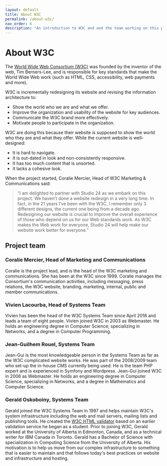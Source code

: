 ```yaml
---
layout: default
title: About W3C
permalink: /about-w3c/
nav_order: 6
description: "An introduction to W3C and and the team working on this project."
---
```

# About W3C

The [World Wide Web Consortium (W3C)](https://www.w3.org/) was founded by the inventor of the web, Tim Berners-Lee, and is responsible for key standards that make the World Wide Web work (such as HTML, CSS, accessibility, web payments and more). 

W3C is incrementally redesigning its website and revising the information architecture to:
* Show the world who we are and what we offer.
* Improve the organization and usability of the website for key audiences.
* Communicate the W3C brand more effectively.
* Motivate people to participate in the organization.

W3C are doing this because their website is supposed to show the world who they are and what they offer. While the current website is well-designed:
* It is hard to navigate.
* It is out-dated in look and non-consistently responsive.
* It has too much content that is unsorted.
* It lacks a cohesive look.


When the project started, Coralie Mercier, Head of W3C Marketing & Communications said: 
>“I am delighted to partner with Studio 24 as we embark on this project. We haven’t done a website redesign in a very long time. In fact, in the 21 years I’ve been with the W3C, I remember only 3 different designs, the current one being from a decade ago. Redesigning our website is crucial to improve the overall experience of those who depend on us for our Web standards work. As W3C makes the Web work for everyone, Studio 24 will help make our website work better for everyone.”

## Project team

### Coralie Mercier, Head of Marketing and Communications

Coralie is the project lead, and is the head of the W3C marketing and communications. She has been at the W3C since 1999. Coralie manages the Consortium's communication activities, including messaging, press relations, the W3C website, branding, marketing, internal, public and member communications. 

### Vivien Lacourba, Head of Systems Team

Vivien has been the head of the W3C Systems Team since April 2018 and leads a team of eight people. Vivien joined W3C in 2003 as Webmaster. He holds an engineering degree in Computer Science, specializing in Networks, and a degree in Computer Programming. 

### Jean-Guilhem Rouel, Systems Team

Jean-Gui is the most knowledgeable person in the Systems Team as far as the W3C complicated website works. He was part of the 2008/2009 team who set-up the in-house CMS currently being used. He is the team PHP expert and is experienced in Symfony and Wordpress. Jean-Gui joined W3C in 2006 as Webmaster. He holds an engineering degree in Computer Science, specializing in Networks, and a degree in Mathematics and Computer Science. 

### Gerald Oskoboiny, Systems Team

Gerald joined the W3C Systems Team in 1997 and helps maintain W3C's system infrastructure including the web and mail servers, mailing lists and publishing tools. He created the [W3C HTML validator](http://validator.w3.org/) based on an earlier validation service he began as a student. Prior to joining W3C, Gerald worked at the University of Alberta in Edmonton, Canada, and as a technical writer for IBM Canada in Toronto. Gerald has a Bachelor of Science with specialization in Computing Science from the University of Alberta. His motivation is to help us move from our complex infrastructure to something that is easier to maintain and that follows today's best practices on website and infrastructure and hosting. 
